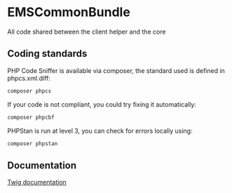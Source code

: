 EMSCommonBundle
=============

All code shared between the client helper and the core

Coding standards
----------------
PHP Code Sniffer is available via composer, the standard used is defined in phpcs.xml.diff:
````bash
composer phpcs
````

If your code is not compliant, you could try fixing it automatically:
````bash
composer phpcbf
````

PHPStan is run at level 3, you can check for errors locally using:
`````bash
composer phpstan
`````

Documentation
-------------

[Twig documentation](../master/Resources/doc/twig.md)